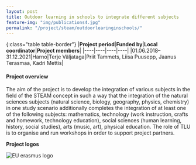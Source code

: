 ```yaml
---
layout: post
title: Outdoor learning in schools to integrate different subjects 
feature-img: "img/publications4.jpg"
permalink: "/project/steam/outdoorlearinginschools/"
---
```


{:class="table table-border"}
|**Project period**|**Funded by**|**Local coordinator**|**Project members**|
|----|----|----|----|
|01.06.2018–31.12.2021|Harno|Terje Väljataga|Priit Tammets, Liisa Puusepp, Jaanus Terasmaa, Kadri Mettis|

#### Project overview
The aim of the project is to develop the integration of various subjects in the field of the STEAM concept in such a way that the integration of the natural sciences subjects (natural science, biology, geography, physics, chemistry) in one study scenario additionally completes the integration of at least one of the following subjects: mathematics, technology (work instruction, crafts and homework, technology education), social sciences (human learning, history, social studies), arts (music, art), physical education. The role of TLU is to organise and run workshops in order to support project partners. 

**Project logos**
<div> 
    <img class="img-fluid-innews" src="{{ '/img/financier_logos/HARNO.jpg' | prepend: site.baseurl }}" alt="EU erasmus logo">
</div>